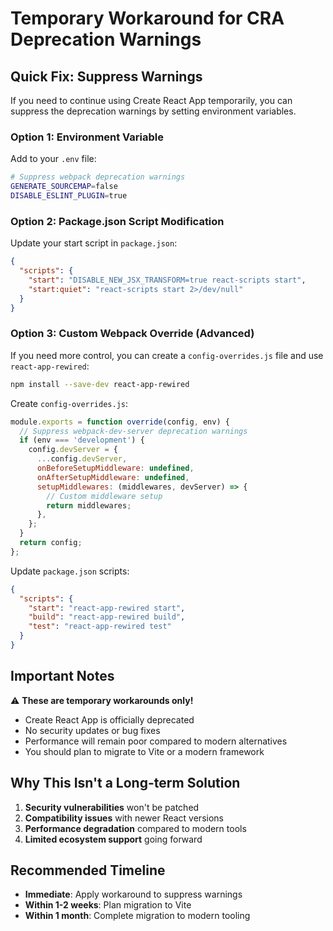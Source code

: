 # Temporary Workaround for CRA Deprecation Warnings

## Quick Fix: Suppress Warnings

If you need to continue using Create React App temporarily, you can suppress the deprecation warnings by setting environment variables.

### Option 1: Environment Variable

Add to your `.env` file:

```bash
# Suppress webpack deprecation warnings
GENERATE_SOURCEMAP=false
DISABLE_ESLINT_PLUGIN=true
```

### Option 2: Package.json Script Modification

Update your start script in `package.json`:

```json
{
  "scripts": {
    "start": "DISABLE_NEW_JSX_TRANSFORM=true react-scripts start",
    "start:quiet": "react-scripts start 2>/dev/null"
  }
}
```

### Option 3: Custom Webpack Override (Advanced)

If you need more control, you can create a `config-overrides.js` file and use `react-app-rewired`:

```bash
npm install --save-dev react-app-rewired
```

Create `config-overrides.js`:

```javascript
module.exports = function override(config, env) {
  // Suppress webpack-dev-server deprecation warnings
  if (env === 'development') {
    config.devServer = {
      ...config.devServer,
      onBeforeSetupMiddleware: undefined,
      onAfterSetupMiddleware: undefined,
      setupMiddlewares: (middlewares, devServer) => {
        // Custom middleware setup
        return middlewares;
      },
    };
  }
  return config;
};
```

Update `package.json` scripts:

```json
{
  "scripts": {
    "start": "react-app-rewired start",
    "build": "react-app-rewired build",
    "test": "react-app-rewired test"
  }
}
```

## Important Notes

⚠️ **These are temporary workarounds only!**

- Create React App is officially deprecated
- No security updates or bug fixes
- Performance will remain poor compared to modern alternatives
- You should plan to migrate to Vite or a modern framework

## Why This Isn't a Long-term Solution

1. **Security vulnerabilities** won't be patched
2. **Compatibility issues** with newer React versions
3. **Performance degradation** compared to modern tools
4. **Limited ecosystem support** going forward

## Recommended Timeline

- **Immediate**: Apply workaround to suppress warnings
- **Within 1-2 weeks**: Plan migration to Vite
- **Within 1 month**: Complete migration to modern tooling 